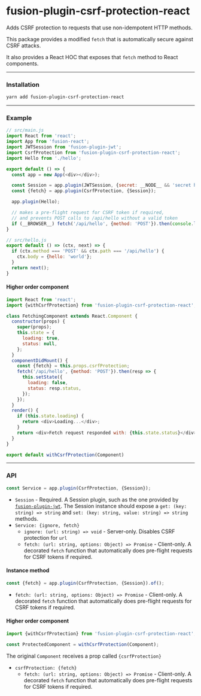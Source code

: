 # fusion-plugin-csrf-protection-react

Adds CSRF protection to requests that use non-idempotent HTTP methods.

This package provides a modified `fetch` that is automatically secure against CSRF attacks.

It also provides a React HOC that exposes that `fetch` method to React components.

---

### Installation

```sh
yarn add fusion-plugin-csrf-protection-react
```

---

### Example

```js
// src/main.js
import React from 'react';
import App from 'fusion-react';
import JWTSession from 'fusion-plugin-jwt';
import CsrfProtection from 'fusion-plugin-csrf-protection-react';
import Hello from './hello';

export default () => {
  const app = new App(<div></div>);

  const Session = app.plugin(JWTSession, {secret: __NODE__ && 'secret here'});
  const {fetch} = app.plugin(CsrfProtection, {Session});

  app.plugin(Hello);

  // makes a pre-flight request for CSRF token if required,
  // and prevents POST calls to /api/hello without a valid token
  if (__BROWSER__) fetch('/api/hello', {method: 'POST'}).then(console.log);
}

// src/hello.js
export default () => (ctx, next) => {
  if (ctx.method === 'POST' && ctx.path === '/api/hello') {
    ctx.body = {hello: 'world'};
  }
  return next();
}
```

#### Higher order component

```js
import React from 'react';
import {withCsrfProtection} from 'fusion-plugin-csrf-protection-react';

class FetchingComponent extends React.Component {
  constructor(props) {
    super(props);
    this.state = {
      loading: true,
      status: null,
    };
  }
  componentDidMount() {
    const {fetch} = this.props.csrfProtection;
    fetch('/api/hello', {method: 'POST'}).then(resp => {
      this.setState({
        loading: false,
        status: resp.status,
      });
    });
  }
  render() {
    if (this.state.loading) {
      return <div>Loading...</div>;
    }
    return <div>Fetch request responded with: {this.state.status}</div>;
  }
}

export default withCsrfProtection(Component)
```

---

### API

```js
const Service = app.plugin(CsrfProtection, {Session});
```

- `Session` - Required. A Session plugin, such as the one provided by [`fusion-plugin-jwt`](../fusion-plugin-jwt). The Session instance should expose a `get: (key: string) => string` and `set: (key: string, value: string) => string` methods.
- `Service: {ignore, fetch}`
  - `ignore: (url: string) => void` - Server-only. Disables CSRF protection for `url`
  - `fetch: (url: string, options: Object) => Promise` - Client-only. A decorated `fetch` function that automatically does pre-flight requests for CSRF tokens if required.

#### Instance method

```js
const {fetch} = app.plugin(CsrfProtection, {Session}).of();
```

- `fetch: (url: string, options: Object) => Promise` - Client-only. A decorated `fetch` function that automatically does pre-flight requests for CSRF tokens if required.

#### Higher order component

```js
import {withCsrfProtection} from 'fusion-plugin-csrf-protection-react';

const ProtectedComponent = withCsrfProtection(Component);
```

The original `Component` receives a prop called `{csrfProtection}`

- `csrfProtection: {fetch}`
  - `fetch: (url: string, options: Object) => Promise` - Client-only. A decorated `fetch` function that automatically does pre-flight requests for CSRF tokens if required.
